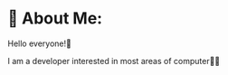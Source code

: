 # 💫 About Me:
Hello everyone!🤗

I am a developer interested in most areas of computer🧑‍💻

<!---
ec50n9/ec50n9 is a ✨ special ✨ repository because its `README.md` (this file) appears on your GitHub profile.
You can click the Preview link to take a look at your changes.
--->
